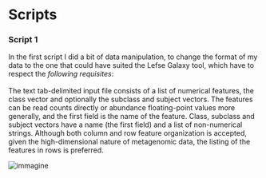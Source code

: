 # Scripts
### Script 1
In the first script I did a bit of data manipulation, to change the format of my data to the one that could have suited the Lefse Galaxy tool, which have to respect the *following requisites*:
<br>
<br>
The text tab-delimited input file consists of a list of numerical features, the class vector and optionally the subclass and subject vectors. The features can be read counts directly or abundance floating-point values more generally, and the first field is the name of the feature. Class, subclass and subject vectors have a name (the first field) and a list of non-numerical strings.
Although both column and row feature organization is accepted, given the high-dimensional nature of metagenomic data, the listing of the features in rows is preferred.

![immagine](https://github.com/user-attachments/assets/7946241d-9e52-44ca-956c-d45204db0b2a)
